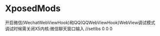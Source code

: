 XposedMods
====
开启微信(WechatWebViewHook)和QQ(QQWebViewHook)WebView调试模式
调试时候需关闭X5内核:微信聊天窗口输入 //settbs 0 0 0